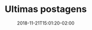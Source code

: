 ---
# Possible Widgets:
#   team
#   contact
#   images
#   siginup
widget: "last-post"
active: true
date: 2018-11-21T15:01:20-02:00

title: "Ultimas postagens"
subtitle: ""

type: "list"

# Order that this section will appear in.
weight: 100
---